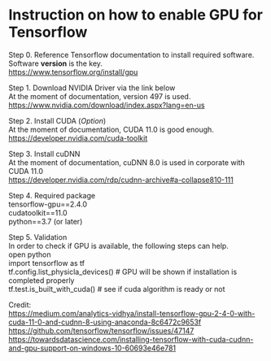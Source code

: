 # Instruction on how to enable GPU for Tensorflow

Step 0. Reference Tensorflow documentation to install required software. Software **version** is the key.<br>
https://www.tensorflow.org/install/gpu<br>

Step 1. Download NVIDIA Driver via the link below<br>
At the moment of documentation, version 497 is used.<br>
https://www.nvidia.com/download/index.aspx?lang=en-us<br>

Step 2. Install CUDA (*Option*)<br>
At the moment of documentation, CUDA 11.0 is good enough.<br>
https://developer.nvidia.com/cuda-toolkit<br>

Step 3. Install cuDNN<br>
At the moment of documentation, cuDNN 8.0 is used in corporate with CUDA 11.0<br>
https://developer.nvidia.com/rdp/cudnn-archive#a-collapse810-111<br>

Step 4. Required package<br>
tensorflow-gpu==2.4.0<br>
cudatoolkit==11.0<br>
python==3.7 (or later)<br>

Step 5. Validation<br>
In order to check if GPU is available, the following steps can help.<br>
	open python<br>
	import tensorflow as tf<br>
	tf.config.list_physicla_devices() # GPU will be shown if installation is completed properly<br>
	tf.test.is_built_with_cuda() # see if cuda algorithm is ready or not<br>

Credit: <br>
https://medium.com/analytics-vidhya/install-tensorflow-gpu-2-4-0-with-cuda-11-0-and-cudnn-8-using-anaconda-8c6472c9653f<br>
https://github.com/tensorflow/tensorflow/issues/47147<br>
https://towardsdatascience.com/installing-tensorflow-with-cuda-cudnn-and-gpu-support-on-windows-10-60693e46e781<br>
